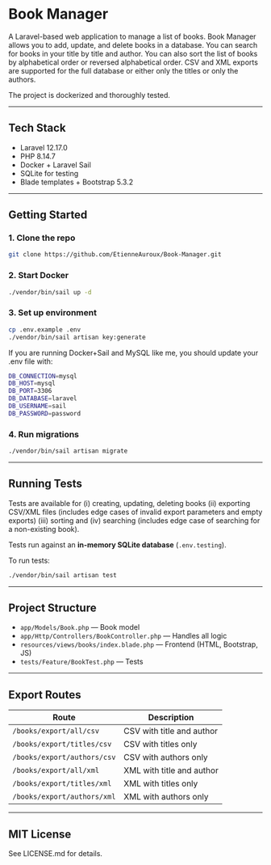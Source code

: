 
# Book Manager

A Laravel-based web application to manage a list of books. 
Book Manager allows you to add, update, and delete books in a database.
You can search for books in your title by title and author.
You can also sort the list of books by alphabetical order or reversed alphabetical order.
CSV and XML exports are supported for the full database or either only the titles or only the authors.

The project is dockerized and thoroughly tested.

---

## Tech Stack

- Laravel 12.17.0
- PHP 8.14.7
- Docker + Laravel Sail
- SQLite for testing
- Blade templates + Bootstrap 5.3.2
---

## Getting Started
### 1. Clone the repo

```bash
git clone https://github.com/EtienneAuroux/Book-Manager.git
```

### 2. Start Docker

```bash
./vendor/bin/sail up -d
```

### 3. Set up environment

```bash
cp .env.example .env
./vendor/bin/sail artisan key:generate
```

If you are running Docker+Sail and MySQL like me, you should update your .env file with:
```bash
DB_CONNECTION=mysql
DB_HOST=mysql
DB_PORT=3306
DB_DATABASE=laravel
DB_USERNAME=sail
DB_PASSWORD=password
```

### 4. Run migrations

```bash
./vendor/bin/sail artisan migrate
```

---

## Running Tests

Tests are available for (i) creating, updating, deleting books
(ii) exporting CSV/XML files (includes edge cases of invalid export parameters and empty exports)
(iii) sorting and (iv) searching (includes edge case of searching for a non-existing book).

Tests run against an **in-memory SQLite database** (`.env.testing`).

To run tests:

```bash
./vendor/bin/sail artisan test
```

---

## Project Structure

- `app/Models/Book.php` — Book model
- `app/Http/Controllers/BookController.php` — Handles all logic
- `resources/views/books/index.blade.php` — Frontend (HTML, Bootstrap, JS)
- `tests/Feature/BookTest.php` — Tests

---

## Export Routes

| Route | Description |
|-------|-------------|
| `/books/export/all/csv` | CSV with title and author |
| `/books/export/titles/csv` | CSV with titles only |
| `/books/export/authors/csv` | CSV with authors only |
| `/books/export/all/xml` | XML with title and author |
| `/books/export/titles/xml` | XML with titles only |
| `/books/export/authors/xml` | XML with authors only |

---

## MIT License

See LICENSE.md for details.

